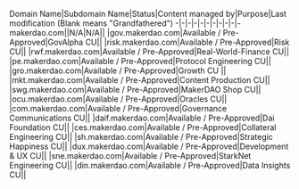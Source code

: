 Domain Name|Subdomain Name|Status|Content managed by|Purpose|Last modification (Blank means "Grandfathered")
-|-|-|-|-|-|-|-|-|-|-
makerdao.com||N/A|N/A||
|gov.makerdao.com|Available / Pre-Approved|GovAlpha CU||
|risk.makerdao.com|Available / Pre-Approved|Risk CU||
|rwf.makerdao.com|Available / Pre-Approved|Real-World-Finance CU||
|pe.makerdao.com|Available / Pre-Approved|Protocol Engineering CU||
|gro.makerdao.com|Available / Pre-Approved|Growth CU ||
|mkt.makerdao.com|Available / Pre-Approved|Content Production CU||
|swg.makerdao.com|Available / Pre-Approved|MakerDAO Shop CU||
|ocu.makerdao.com|Available / Pre-Approved|Oracles CU||
|com.makerdao.com|Available / Pre-Approved|Governance Communications CU||
|daif.makerdao.com|Available / Pre-Approved|Dai Foundation CU||
|ces.makerdao.com|Available / Pre-Approved|Collateral Engineering CU||
|sh.makerdao.com|Available / Pre-Approved|Strategic Happiness CU||
|dux.makerdao.com|Available / Pre-Approved|Development & UX CU||
|sne.makerdao.com|Available / Pre-Approved|StarkNet Engineering CU||
|din.makerdao.com|Available / Pre-Approved|Data Insights CU||






